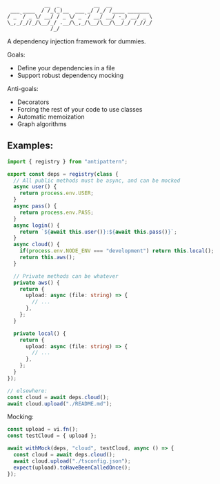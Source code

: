 ```
            __  _           __  __
 ___ ____  / /_(_)__  ___ _/ /_/ /____ _______
/ _ `/ _ \/ __/ / _ \/ _ `/ __/ __/ -_) __/ _ \
\_,_/_//_/\__/_/ .__/\_,_/\__/\__/\__/_/ /_//_/
              /_/
```

A dependency injection framework for dummies.

Goals:

* Define your dependencies in a file
* Support robust dependency mocking

Anti-goals:

* Decorators
* Forcing the rest of your code to use classes
* Automatic memoization
* Graph algorithms

## Examples:

```typescript
import { registry } from "antipattern";

export const deps = registry(class {
  // All public methods must be async, and can be mocked
  async user() {
    return process.env.USER;
  }
  async pass() {
    return process.env.PASS;
  }
  async login() {
    return `${await this.user()}:${await this.pass()}`;
  }
  async cloud() {
    if(process.env.NODE_ENV === "development") return this.local();
    return this.aws();
  }

  // Private methods can be whatever
  private aws() {
    return {
      upload: async (file: string) => {
        // ...
      },
    };
  }

  private local() {
    return {
      upload: async (file: string) => {
        // ...
      },
    };
  }
});

// elsewhere:
const cloud = await deps.cloud();
await cloud.upload("./README.md");
```

Mocking:

```typescript
const upload = vi.fn();
const testCloud = { upload };

await withMock(deps, "cloud", testCloud, async () => {
  const cloud = await deps.cloud();
  await cloud.upload("./tsconfig.json");
  expect(upload).toHaveBeenCalledOnce();
});
```
